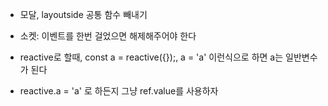 - 모달, layoutside 공통 함수 빼내기

- 소켓: 이벤트를 한번 걸었으면 해제해주어야 한다

- reactive로 할때, const a = reactive({});, a = 'a' 이런식으로 하면 a는 일반변수가 된다
- reactive.a = 'a' 로 하든지 그냥 ref.value를 사용하자
